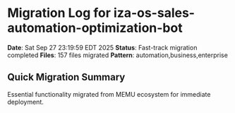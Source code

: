 # Migration Log for iza-os-sales-automation-optimization-bot

**Date**: Sat Sep 27 23:19:59 EDT 2025
**Status**: Fast-track migration completed
**Files**:      157 files migrated
**Pattern**: automation,business,enterprise

## Quick Migration Summary
Essential functionality migrated from MEMU ecosystem for immediate deployment.
